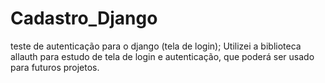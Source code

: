 # Cadastro_Django
teste de autenticação para o django (tela de login);
Utilizei a biblioteca allauth para estudo de tela de login e autenticação, que poderá ser usado para futuros projetos.
